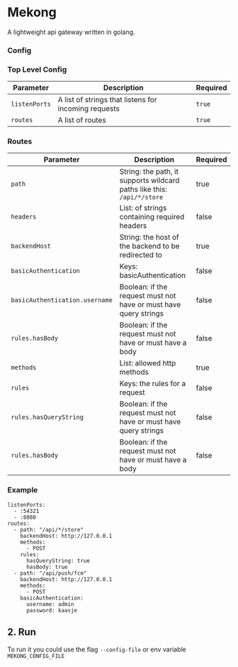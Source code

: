 # Mekong
A lightweight api gateway written in golang.

### Config
### Top Level Config
| Parameter     | Description                                          | Required |
|---------------|------------------------------------------------------|----------|
| `listenPorts` | A list of strings that listens for incoming requests | `true`   |
| `routes`      | A list of routes                                     | `true`   |


### Routes
| Parameter                      | Description                                                            | Required |
|--------------------------------|------------------------------------------------------------------------|----------|
| `path`                         | String: the path, it supports wildcard paths like this: `/api/*/store` | true     |
| `headers`                      | List: of strings containing required headers                           | false    |
| `backendHost`                  | String: the host of the backend to be redirected to                    | true     |
| `basicAuthentication`          | Keys: basicAuthentication                                              | false    |
| `basicAuthentication.username` | Boolean: if the request must not have or must have query strings       | false    |
| `rules.hasBody`                | Boolean: if the request must not have or must have a body              | false    |
| `methods`                      | List: allowed http methods                                             | true     |
| `rules`                        | Keys: the rules for a request                                          | false    |
| `rules.hasQueryString`         | Boolean: if the request must not have or must have query strings       | false    |
| `rules.hasBody`                | Boolean: if the request must not have or must have a body              | false    |

### Example
```
listenPorts:
  - :54321
  - :8080
routes:
  - path: "/api/*/store"
    backendHost: http://127.0.0.1
    methods:
      - POST
    rules:
      hasQueryString: true
      hasBody: true
  - path: "/api/push/fcm"
    backendHost: http://127.0.0.1
    methods:
      - POST
    basicAuthentication:
      username: admin
      password: kaasje
```

## 2. Run
To run it you could use the flag `--config-file` or env variable `MEKONG_CONFIG_FILE`
